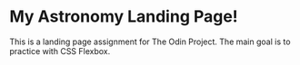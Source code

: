# My Astronomy Landing Page!
This is a landing page assignment for The Odin Project.
The main goal is to practice with CSS Flexbox.